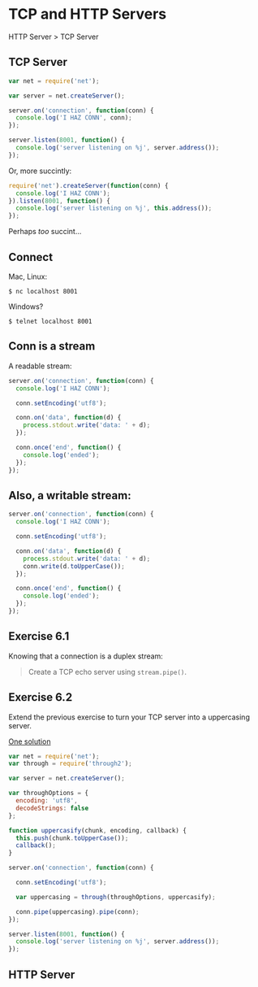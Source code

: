 # TCP and HTTP Servers


HTTP Server > TCP Server



## TCP Server

```js
var net = require('net');

var server = net.createServer();

server.on('connection', function(conn) {
  console.log('I HAZ CONN', conn);
});

server.listen(8001, function() {
  console.log('server listening on %j', server.address());
});
```


Or, more succintly:

```js
require('net').createServer(function(conn) {
  console.log('I HAZ CONN');
}).listen(8001, function() {
  console.log('server listening on %j', this.address());
});
```

Perhaps *too* succint...


## Connect

Mac, Linux:

```
$ nc localhost 8001
```

Windows?

```
$ telnet localhost 8001
```


## Conn is a stream

A readable stream:

```js
server.on('connection', function(conn) {
  console.log('I HAZ CONN');

  conn.setEncoding('utf8');

  conn.on('data', function(d) {
    process.stdout.write('data: ' + d);
  });

  conn.once('end', function() {
    console.log('ended');
  });
});
```


## Also, a writable stream:

```js
server.on('connection', function(conn) {
  console.log('I HAZ CONN');

  conn.setEncoding('utf8');

  conn.on('data', function(d) {
    process.stdout.write('data: ' + d);
    conn.write(d.toUpperCase());
  });

  conn.once('end', function() {
    console.log('ended');
  });
});
```



## Exercise 6.1

Knowing that a connection is a duplex stream:

> Create a TCP echo server using `stream.pipe()`.



## Exercise 6.2

Extend the previous exercise to turn your TCP server into a uppercasing server.


[One solution](/code/06/tcp_uppercasing_pipe_server.js)

```js
var net = require('net');
var through = require('through2');

var server = net.createServer();

var throughOptions = {
  encoding: 'utf8',
  decodeStrings: false
};

function uppercasify(chunk, encoding, callback) {
  this.push(chunk.toUpperCase());
  callback();
}

server.on('connection', function(conn) {

  conn.setEncoding('utf8');

  var uppercasing = through(throughOptions, uppercasify);

  conn.pipe(uppercasing).pipe(conn);
});

server.listen(8001, function() {
  console.log('server listening on %j', server.address());
});
```



## HTTP Server